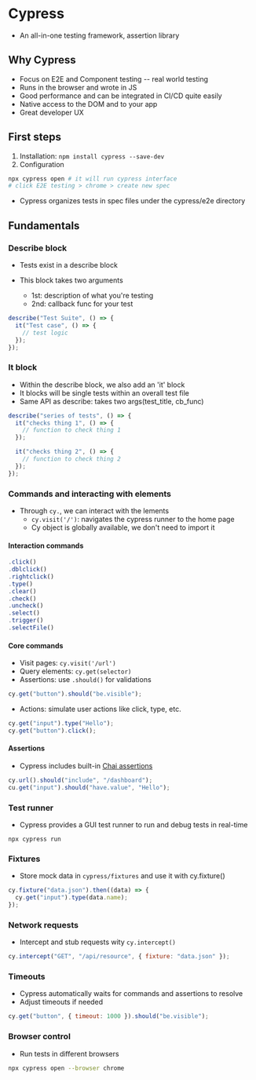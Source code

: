 # Cypress

- An all-in-one testing framework, assertion library

## Why Cypress

- Focus on E2E and Component testing -- real world testing
- Runs in the browser and wrote in JS
- Good performance and can be integrated in CI/CD quite easily
- Native access to the DOM and to your app
- Great developer UX

## First steps

1. Installation: `npm install cypress --save-dev`
2. Configuration

```bash
npx cypress open # it will run cypress interface
# click E2E testing > chrome > create new spec
```

- Cypress organizes tests in spec files under the cypress/e2e directory

## Fundamentals

### Describe block

- Tests exist in a describe block
- This block takes two arguments

  - 1st: description of what you're testing
  - 2nd: callback func for your test

```js
describe("Test Suite", () => {
  it("Test case", () => {
    // test logic
  });
});
```

### It block

- Within the describe block, we also add an 'it' block
- It blocks will be single tests within an overall test file
- Same API as describe: takes two args(test_title, cb_func)

```js
describe("series of tests", () => {
  it("checks thing 1", () => {
    // function to check thing 1
  });

  it("checks thing 2", () => {
    // function to check thing 2
  });
});
```

### Commands and interacting with elements

- Through `cy.`, we can interact with the lements
  - `cy.visit('/')`: navigates the cypress runner to the home page
  - Cy object is globally available, we don't need to import it

#### Interaction commands

```js
.click()
.dblclick()
.rightclick()
.type()
.clear()
.check()
.uncheck()
.select()
.trigger()
.selectFile()
```

#### Core commands

- Visit pages: `cy.visit('/url')`
- Query elements: `cy.get(selector)`
- Assertions: use `.should()` for validations

```js
cy.get("button").should("be.visible");
```

- Actions: simulate user actions like click, type, etc.

```js
cy.get("input").type("Hello");
cy.get("button").click();
```

#### Assertions

- Cypress includes built-in [Chai assertions](https://www.chaijs.com/)

```js
cy.url().should("include", "/dashboard");
cu.get("input").should("have.value", "Hello");
```

### Test runner

- Cypress provides a GUI test runner to run and debug tests in real-time

```
npx cypress run
```

### Fixtures

- Store mock data in `cypress/fixtures` and use it with cy.fixture()

```js
cy.fixture("data.json").then((data) => {
  cy.get("input").type(data.name);
});
```

### Network requests

- Intercept and stub requests wity `cy.intercept()`

```js
cy.intercept("GET", "/api/resource", { fixture: "data.json" });
```

### Timeouts

- Cypress automatically waits for commands and assertions to resolve
- Adjust timeouts if needed

```js
cy.get("button", { timeout: 1000 }).should("be.visible");
```

### Browser control

- Run tests in different browsers

```bash
npx cypress open --browser chrome
```

